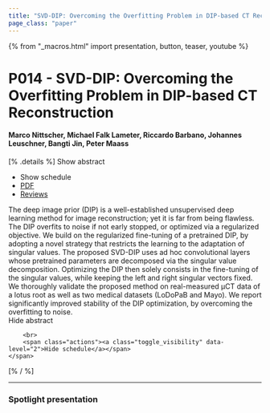 ```yaml
---
title: "SVD-DIP: Overcoming the Overfitting Problem in DIP-based CT Reconstruction"
page_class: "paper"
---
```


{% from "_macros.html" import presentation, button, teaser, youtube %}

# P014 - SVD-DIP: Overcoming the Overfitting Problem in DIP-based CT Reconstruction

#### Marco Nittscher, Michael Falk Lameter, Riccardo Barbano, Johannes Leuschner, Bangti Jin, Peter Maass

[% .details %]
<a class="toggle_visibility" data-selector=".abstract" data-level="3">Show abstract</a>
- <a class="toggle_visibility" data-selector=".schedule" data-level="3">Show schedule</a>
- <a href="https://openreview.net/pdf?id=ivC7VP2mof">PDF</a>
- <a href="https://openreview.net/forum?id=ivC7VP2mof">Reviews</a>

<p>
    <span class="abstract">
        The deep image prior (DIP) is a well-established unsupervised deep learning method for image reconstruction; yet it is far from being flawless. The DIP overfits to noise if not early stopped, or optimized via a regularized objective. We build on the regularized fine-tuning of a pretrained DIP, by adopting a novel strategy that restricts the learning to the adaptation of singular values. The proposed SVD-DIP uses ad hoc convolutional layers whose pretrained parameters are decomposed via the singular value decomposition. Optimizing the DIP then solely consists in the fine-tuning of the singular values, while keeping the left and right singular vectors fixed. We thoroughly validate the proposed method on real-measured μCT data of a lotus root as well as two medical datasets (LoDoPaB and Mayo). We report significantly improved stability of the DIP optimization, by overcoming the overfitting to noise.
        <br>
        <span class="actions"><a class="toggle_visibility" data-level="2">Hide abstract</a></span>
    </span>
</p>

<p>
    <span class="schedule">
        
        <br>
        <span class="actions"><a class="toggle_visibility" data-level="2">Hide schedule</a></span>
    </span>
</p>
[% / %]

---


### Spotlight presentation
